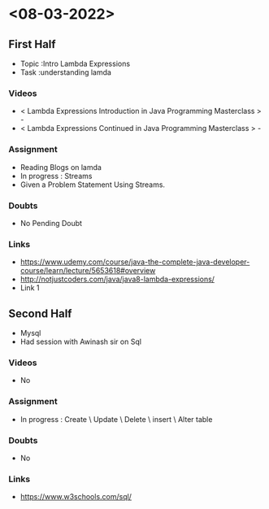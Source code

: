 # <08-03-2022>

## First Half

- Topic :Intro Lambda Expressions 
- Task :understanding lamda 

### Videos

- < Lambda Expressions Introduction in Java Programming Masterclass > - <COMPLETED> 
- < Lambda Expressions Continued in Java Programming Masterclass > - <COMPLETED> 


### Assignment 

- Reading Blogs on lamda 
- In progress : Streams
- Given a Problem Statement Using Streams.


### Doubts

- No Pending Doubt

### Links

- https://www.udemy.com/course/java-the-complete-java-developer-course/learn/lecture/5653618#overview
- http://notjustcoders.com/java/java8-lambda-expressions/ 
- Link 1 

## Second Half

- Mysql
- Had session with Awinash sir on Sql

### Videos

- No 

### Assignment 

- In progress : Create \ Update \ Delete \ insert \ Alter table  

### Doubts

- No

### Links

- https://www.w3schools.com/sql/